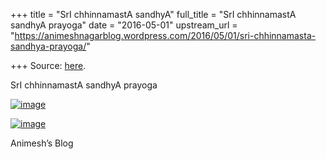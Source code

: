 +++
title = "SrI chhinnamastA sandhyA"
full_title = "SrI chhinnamastA sandhyA prayoga"
date = "2016-05-01"
upstream_url = "https://animeshnagarblog.wordpress.com/2016/05/01/sri-chhinnamasta-sandhya-prayoga/"

+++
Source: [here](https://animeshnagarblog.wordpress.com/2016/05/01/sri-chhinnamasta-sandhya-prayoga/).

SrI chhinnamastA sandhyA prayoga

[![image](https://animeshnagarblog.files.wordpress.com/2016/05/img_20160501_153717.jpg?w=700 "IMG_20160501_153717.JPG")](https://animeshnagarblog.files.wordpress.com/2016/05/img_20160501_153717.jpg)

[![image](https://animeshnagarblog.files.wordpress.com/2016/05/img_20160501_153740.jpg?w=700 "IMG_20160501_153740.JPG")](https://animeshnagarblog.files.wordpress.com/2016/05/img_20160501_153740.jpg)

Animesh’s Blog
